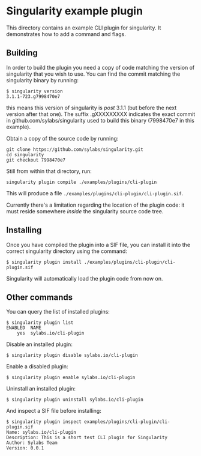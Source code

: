 Singularity example plugin
==========================

This directory contains an example CLI plugin for singularity. It
demonstrates how to add a command and flags.

Building
--------

In order to build the plugin you need a copy of code matching the
version of singularity that you wish to use. You can find the commit
matching the singularity binary by running:

    $ singularity version
    3.1.1-723.g7998470e7

this means this version of singularity is _post_ 3.1.1 (but before the
next version after that one). The suffix .gXXXXXXXXX indicates the exact
commit in github.com/sylabs/singularity used to build this binary
(7998470e7 in this example).

Obtain a copy of the source code by running:

    git clone https://github.com/sylabs/singularity.git
    cd singularity
    git checkout 7998470e7

Still from within that directory, run:

	singularity plugin compile ./examples/plugins/cli-plugin

This will produce a file `./examples/plugins/cli-plugin/cli-plugin.sif`.

Currently there's a limitation regarding the location of the plugin
code: it must reside somewhere _inside_ the singularity source code
tree.

Installing
----------

Once you have compiled the plugin into a SIF file, you can install it
into the correct singularity directory using the command:

	$ singularity plugin install ./examples/plugins/cli-plugin/cli-plugin.sif

Singularity will automatically load the plugin code from now on.

Other commands
--------------

You can query the list of installed plugins:

    $ singularity plugin list
    ENABLED  NAME
        yes  sylabs.io/cli-plugin

Disable an installed plugin:

    $ singularity plugin disable sylabs.io/cli-plugin

Enable a disabled plugin:

    $ singularity plugin enable sylabs.io/cli-plugin

Uninstall an installed plugin:

    $ singularity plugin uninstall sylabs.io/cli-plugin

And inspect a SIF file before installing:

    $ singularity plugin inspect examples/plugins/cli-plugin/cli-plugin.sif
    Name: sylabs.io/cli-plugin
    Description: This is a short test CLI plugin for Singularity
    Author: Sylabs Team
    Version: 0.0.1
